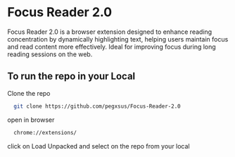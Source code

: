 # Focus Reader 2.0

Focus Reader 2.0 is a browser extension designed to enhance reading concentration by dynamically highlighting text, helping users maintain focus and read content more effectively. Ideal for improving focus during long reading sessions on the web.



## To run the repo in your Local

Clone the repo

```bash
  git clone https://github.com/pegxsus/Focus-Reader-2.0
```
    
open in browser
```bash
  chrome://extensions/
```
click on Load Unpacked and select on the repo from your local